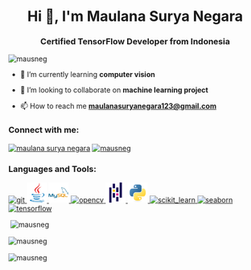 <!-- ![](https://storage.googleapis.com/gweb-cloudblog-publish/original_images/MLOps_Kloeckner_Hero_Banner_1920x946.gif) -->
<h1 align="center">Hi 👋, I'm Maulana Surya Negara</h1>
<h3 align="center">Certified TensorFlow Developer from Indonesia</h3>
<!-- <img align="right" alt="coding" width="400" src="https://gifdb.com/images/high/animated-man-computer-coding-nae6mec378lsg1i3.gif"/> -->

<p align="left"> <img src="https://komarev.com/ghpvc/?username=mausneg&label=Profile%20views&color=0e75b6&style=flat" alt="mausneg" /> </p>

- 🌱 I’m currently learning **computer vision**

- 👯 I’m looking to collaborate on **machine learning project**

- 📫 How to reach me **maulanasuryanegara123@gmail.com**

<h3 align="left">Connect with me:</h3>
<p align="left">
<a href="https://linkedin.com/in/maulana surya negara" target="blank"><img align="center" src="https://raw.githubusercontent.com/rahuldkjain/github-profile-readme-generator/master/src/images/icons/Social/linked-in-alt.svg" alt="maulana surya negara" height="30" width="40" /></a>
<a href="https://instagram.com/mausneg" target="blank"><img align="center" src="https://raw.githubusercontent.com/rahuldkjain/github-profile-readme-generator/master/src/images/icons/Social/instagram.svg" alt="mausneg" height="30" width="40" /></a>
</p>

<h3 align="left">Languages and Tools:</h3>
<p align="left"> <a href="https://git-scm.com/" target="_blank" rel="noreferrer"> <img src="https://www.vectorlogo.zone/logos/git-scm/git-scm-icon.svg" alt="git" width="40" height="40"/> </a> <a href="https://www.java.com" target="_blank" rel="noreferrer"> <img src="https://raw.githubusercontent.com/devicons/devicon/master/icons/java/java-original.svg" alt="java" width="40" height="40"/> </a> <a href="https://www.mysql.com/" target="_blank" rel="noreferrer"> <img src="https://raw.githubusercontent.com/devicons/devicon/master/icons/mysql/mysql-original-wordmark.svg" alt="mysql" width="40" height="40"/> </a> <a href="https://opencv.org/" target="_blank" rel="noreferrer"> <img src="https://www.vectorlogo.zone/logos/opencv/opencv-icon.svg" alt="opencv" width="40" height="40"/> </a> <a href="https://pandas.pydata.org/" target="_blank" rel="noreferrer"> <img src="https://raw.githubusercontent.com/devicons/devicon/2ae2a900d2f041da66e950e4d48052658d850630/icons/pandas/pandas-original.svg" alt="pandas" width="40" height="40"/> </a> <a href="https://www.python.org" target="_blank" rel="noreferrer"> <img src="https://raw.githubusercontent.com/devicons/devicon/master/icons/python/python-original.svg" alt="python" width="40" height="40"/> </a> <a href="https://scikit-learn.org/" target="_blank" rel="noreferrer"> <img src="https://upload.wikimedia.org/wikipedia/commons/0/05/Scikit_learn_logo_small.svg" alt="scikit_learn" width="40" height="40"/> </a> <a href="https://seaborn.pydata.org/" target="_blank" rel="noreferrer"> <img src="https://seaborn.pydata.org/_images/logo-mark-lightbg.svg" alt="seaborn" width="40" height="40"/> </a> <a href="https://www.tensorflow.org" target="_blank" rel="noreferrer"> <img src="https://www.vectorlogo.zone/logos/tensorflow/tensorflow-icon.svg" alt="tensorflow" width="40" height="40"/> </a> </p>



<p>&nbsp;<img align="center" src="https://github-readme-stats.vercel.app/api?username=mausneg&show_icons=true&theme=tokyonight&locale=en" alt="mausneg" /></p>

<p><img align="center" src="https://github-readme-streak-stats.herokuapp.com/?user=mausneg&theme=tokyonight" alt="mausneg" /></p>

<p><img align="center" src="https://github-readme-stats.vercel.app/api/top-langs?username=mausneg&show_icons=true&theme=tokyonight&locale=en&layout=compact" alt="mausneg" /></p>
